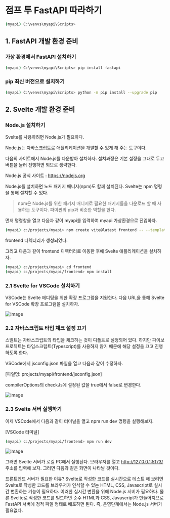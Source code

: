 # 점프 투 FastAPI 따라하기

```bash
(myapi) C:\venvs\myapi\Scripts>
```

## 1. FastAPI 개발 환경 준비 

### 가상 환경에서 FastAPI 설치하기

```bash
(myapi) C:\venvs\myapi\Scripts> pip install fastapi
```

### pip 최신 버전으로 설치하기

```bash
(myapi) C:\venvs\myapi\Scripts> python -m pip install --upgrade pip
```

## 2. Svelte 개발 환경 준비 

### Node.js 설치하기

Svelte를 사용하려면 Node.js가 필요하다.

Node.js는 자바스크립트로 애플리케이션을 개발할 수 있게 해 주는 도구이다.

다음의 사이트에서 Node.js를 다운받아 설치하자. 설치과정은 기본 설정을 그대로 두고 <Next> 버튼을 눌러 진행하면 되므로 생략한다.

Node.js 공식 사이트 : https://nodejs.org


Node.js를 설치하면 노드 패키지 매니저(npm)도 함께 설치된다. Svelte는 npm 명령을 통해 설치할 수 있다.

> npm은 Node.js를 위한 패키지 매니저로 필요한 패키지들을 다운로드 할 때 사용하는 도구이다. 파이썬의 pip과 비슷한 역할을 한다.

먼저 명령창을 열고 다음과 같이 myapi를 입력하여 myapi 가상환경으로 진입하자.

```bash
(myapi) c:/projects/myapi> npm create vite@latest frontend -- --template svelte
```

frontend 디렉터리가 생성되었다.

그리고 다음과 같이 frontend 디렉터리로 이동한 후에 Svelte 애플리케이션을 설치하자.

```bash
(myapi) c:/projects/myapi> cd frontend
(myapi) c:/projects/myapi/frontend> npm install

```

### 2.1 Svelte for VSCode 설치하기

VSCode는 Svelte 에디팅을 위한 확장 프로그램을 지원한다. 다음 URL을 통해 Svelte for VSCode 확장 프로그램을 설치하자.

![image](https://github.com/user-attachments/assets/cba45a6f-d657-4918-a021-8bc3cd139585)


### 2.2 자바스크립트 타입 체크 설정 끄기

스벨트는 자바스크립트의 타입을 체크하는 것이 디폴트로 설정되어 있다. 
하지만 파이보 프로젝트는 타입스크립트(Typescript)를 사용하지 않기 때문에 해당 설정을 끄고 진행하도록 한다.

VSCode에서 jsconfig.json 파일을 열고 다음과 같이 수정하자.

[파일명: projects/myapi/frontend/jsconfig.json]

compilerOptions의 checkJs에 설정된 값을 true에서 false로 변경한다.

![image](https://github.com/user-attachments/assets/c76b2bd5-e483-4d96-88e2-afd19a5403c2)


### 2.3 Svelte 서버 실행하기

이제 VSCode에서 다음과 같이 터미널을 열고 npm run dev 명령을 실행해보자.

[VSCode 터미널]


```bash
(myapi) c:/projects/myapi/frontend> npm run dev
```

![image](https://github.com/user-attachments/assets/110d2c45-7c01-4d5e-8ee0-3f37498dfdd1)

그러면 Svelte 서버가 로컬 PC에서 실행된다. 브라우저를 열고 http://127.0.0.1:5173/ 주소를 입력해 보자. 그러면 다음과 같은 화면이 나타날 것이다.

프론트엔드 서버가 필요한 이유?
Svelte로 작성한 코드를 실시간으로 테스트 해 보려면 Svelte로 작성한 코드를 브라우저가 인식할 수 있는 HTML, CSS, Javascript로 실시간 변환하는 기능이 필요하다. 이러한 실시간 변환을 위해 Node.js 서버가 필요하다. 물론 Svelte로 작성한 코드를 빌드하면 순수 HTML과 CSS, Javascript가 만들어지므로 FastAPI 서버에 정적 파일 형태로 배포하면 된다. 즉, 운영단계에서는 Node.js 서버가 필요없다.


